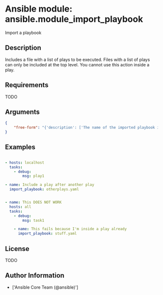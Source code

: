 # Ansible module: ansible.module_import_playbook


Import a playbook

## Description

Includes a file with a list of plays to be executed.
Files with a list of plays can only be included at the top level. You cannot use this action inside a play.

## Requirements

TODO

## Arguments

``` json
{
    "free-form": "{'description': ['The name of the imported playbook is specified directly without any other option.']}",
}
```

## Examples


``` yaml

- hosts: localhost
  tasks:
    - debug:
        msg: play1

- name: Include a play after another play
  import_playbook: otherplays.yaml


- name: This DOES NOT WORK
  hosts: all
  tasks:
    - debug:
        msg: task1

    - name: This fails because I'm inside a play already
      import_playbook: stuff.yaml

```

## License

TODO

## Author Information
  - ['Ansible Core Team (@ansible)']
